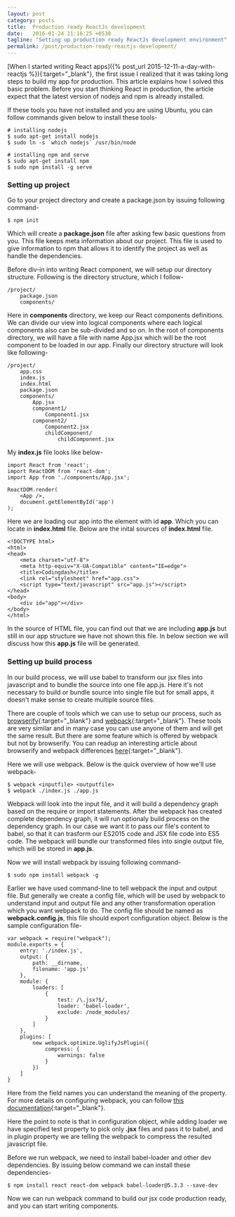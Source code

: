 ```yaml
---
layout: post
category: posts
title:  Production ready ReactJs development
date:   2016-01-24 11:16:25 +0530
tagline: "Setting up production ready ReactJs development environment"
permalink: /post/production-ready-reactjs-development/
---
```

[When I started writing React apps]({% post_url 2015-12-11-a-day-with-reactjs %}){:target="_blank"}, the first issue I realized that it was taking long steps to build my app for production. This article explains how I solved this basic problem. Before you start thinking React in production, the article expect that the latest version of nodejs and npm is already installed.

If these tools you have not installed and you are using Ubuntu, you can follow commands given below to install these tools-

    # installing nodejs
    $ sudo apt-get install nodejs
    $ sudo ln -s `which nodejs` /usr/bin/node

    # installing npm and serve
    $ sudo apt-get install npm
    $ sudo npm install -g serve


### Setting up project

Go to your project directory and create a package.json by issuing following command-

    $ npm init

Which will create a **package.json** file after asking few basic questions from you. This file keeps meta information about our project. This file is used to give information to npm that allows it to identify the project as well as handle the dependencies.

Before div-in into writing React component, we will setup our directory structure. Following is the directory structure, which I follow-

    /project/
        package.json
        components/

Here in **components** directory, we keep our React components definitions. We can divide our view into logical components where each logical components also can be sub-divided and so on. In the root of components directory, we will have a file with name App.jsx which will be the root component to be loaded in our app. Finally our directory structure will look like following-

    /project/
        app.css
        index.js
        index.html
        package.json
        components/
            App.jsx
            component1/
                Component1.jsx
            component2/
                Component2.jsx
                childComponent/
                    childComponent.jsx

My **index.js** file looks like below-

    import React from 'react';
    import ReactDOM from 'react-dom';
    import App from './components/App.jsx';

    ReactDOM.render(
        <App />,
        document.getElementById('app')
    );

Here we are loading our app into the element with id **app**. Which you can locate in **index.html** file. Below are the inital sources of **index.html** file.

    <!DOCTYPE html>
    <html>
    <head>
        <meta charset="utf-8">
        <meta http-equiv="X-UA-Compatible" content="IE=edge">
        <title>Codingdash</title>
        <link rel="stylesheet" href="app.css">
        <script type="text/javascript" src="app.js"></script>
    </head>
    <body>
        <div id="app"></div>
    </body>
    </html>

In the source of HTML file, you can find out that we are including **app.js** but still in our app structure we have not shown this file. In below section we will discuss how this **app.js** file will be generated.


### Setting up build process

In our build process, we will use babel to transform our jsx files into javascript and to bundle the source into one file app.js. Here it's not necessary to build or bundle source into single file but for small apps, it doesn't make sense to create multiple source files.

There are couple of tools which we can use to setup our process, such as [browserify](http://browserify.org/){:target="_blank"} and [webpack](https://webpack.github.io/){:target="_blank"}. These tools are very similar and in many case you can use anyone of them and will get the same result. But there are some feature which is offered by webpack but not by browserify. You can readup an interesting article about browserify and webpack differences [here](http://blog.namangoel.com/browserify-vs-webpack-js-drama){:target="_blank"}.

Here we will use webpack. Below is the quick overview of how we'll use webpack-

    $ webpack <inputfile> <outputfile>
    $ webpack ./index.js ./app.js

Webpack will look into the input file, and it will build a dependency graph based on the require or import statements. After the webpack has created complete dependency graph, it will run optionaly build process on the dependency graph. In our case we want it to pass our file's content to babel, so that it can trasform our ES2015 code and JSX file code into ES5 code. The webpack will bundle our transformed files into single output file, which will be stored in **app.js**.

Now we will install webpack by issuing following command-
    
    $ sudo npm install webpack -g

Earlier we have used command-line to tell webpack the input and output file. But generally we create a config file, which will be used by webpack to understand input and output file and any other transformation operation which you want webpack to do. The config file should be named as **webpack.config.js**, this file should export configuration object. Below is the sample configuration file-

    var webpack = require("webpack");
    module.exports = {
        entry: './index.js',
        output: {
            path: __dirname,
            filename: 'app.js' 
        },
        module: {
            loaders: [
                {
                    test: /\.jsx?$/,
                    loader: 'babel-loader',
                    exclude: /node_modules/
                }
            ]
        },
        plugins: [
            new webpack.optimize.UglifyJsPlugin({
                compress: {
                    warnings: false
                }
            })
        ]
    }

Here from the field names you can understand the meaning of the property. For more details on configuring webpack, you can follow [this documentation](https://webpack.github.io/docs/configuration.html){:target="_blank"}.

Here the point to note is that in configuration object, while adding loader we have specified test property to pick only **.jsx** files and pass it to babel, and in plugin property we are telling the webpack to compress the resulted javascript file.

Before we run webpack, we need to install babel-loader and other dev dependencies. By issuing below command we can install these dependencies-

    $ npm install react react-dom webpack babel-loader@5.3.3 --save-dev

Now we can run webpack command to build our jsx code production ready, and you can start writing components.
